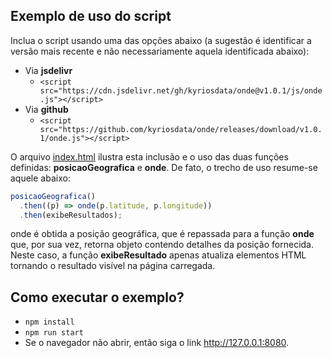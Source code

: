 ## Exemplo de uso do script

Inclua o script usando uma das opções abaixo (a sugestão é identificar a versão mais
recente e não necessariamente aquela identificada abaixo):

- Via **jsdelivr**
  - `<script src="https://cdn.jsdelivr.net/gh/kyriosdata/onde@v1.0.1/js/onde.js"></script>`
- Via **github**
  - `<script src="https://github.com/kyriosdata/onde/releases/download/v1.0.1/onde.js"></script>`

O arquivo [index.html](index.html) ilustra esta inclusão e o uso das duas funções
definidas: **posicaoGeografica** e **onde**. De fato, o trecho de uso resume-se aquele abaixo:

```javascript
posicaoGeografica()
  .then((p) => onde(p.latitude, p.longitude))
  .then(exibeResultados);
```

onde é obtida a posição geográfica, que é repassada para a função **onde** que, por sua vez,
retorna objeto contendo detalhes da posição fornecida. Neste caso, a função **exibeResultado**
apenas atualiza elementos HTML tornando o resultado visível na página carregada.

## Como executar o exemplo?

- `npm install`
- `npm run start`
- Se o navegador não abrir, então siga o link http://127.0.0.1:8080.

